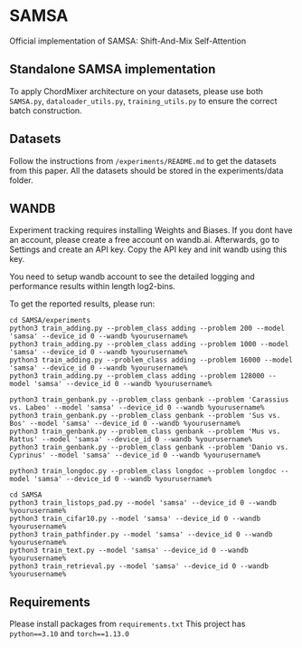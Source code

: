 # SAMSA
Official implementation of SAMSA: Shift-And-Mix Self-Attention

## Standalone SAMSA implementation

To apply ChordMixer architecture on your datasets, please use both `SAMSA.py`, `dataloader_utils.py`, `training_utils.py` to ensure the correct batch construction.

## Datasets

Follow the instructions from `/experiments/README.md` to get the datasets from this paper.
All the datasets should be stored in the experiments/data folder. 

## WANDB
Experiment tracking requires installing Weights and Biases. If you dont have an account, please create a free account on wandb.ai. Afterwards, go to Settings and create an API key. Copy the API key and init wandb using this key.

You need to setup wandb account to see the detailed logging and performance results within length log2-bins. 


To get the reported results, please run:

```
cd SAMSA/experiments
python3 train_adding.py --problem_class adding --problem 200 --model 'samsa' --device_id 0 --wandb %yourusername%
python3 train_adding.py --problem_class adding --problem 1000 --model 'samsa' --device_id 0 --wandb %yourusername%
python3 train_adding.py --problem_class adding --problem 16000 --model 'samsa' --device_id 0 --wandb %yourusername%
python3 train_adding.py --problem_class adding --problem 128000 --model 'samsa' --device_id 0 --wandb %yourusername%

python3 train_genbank.py --problem_class genbank --problem 'Carassius vs. Labeo' --model 'samsa' --device_id 0 --wandb %yourusername%
python3 train_genbank.py --problem_class genbank --problem 'Sus vs. Bos' --model 'samsa' --device_id 0 --wandb %yourusername%
python3 train_genbank.py --problem_class genbank --problem 'Mus vs. Rattus' --model 'samsa' --device_id 0 --wandb %yourusername%
python3 train_genbank.py --problem_class genbank --problem 'Danio vs. Cyprinus' --model 'samsa' --device_id 0 --wandb %yourusername%

python3 train_longdoc.py --problem_class longdoc --problem longdoc --model 'samsa' --device_id 0 --wandb %yourusername%

cd SAMSA
python3 train_listops_pad.py --model 'samsa' --device_id 0 --wandb %yourusername%
python3 train_cifar10.py --model 'samsa' --device_id 0 --wandb %yourusername%
python3 train_pathfinder.py --model 'samsa' --device_id 0 --wandb %yourusername%
python3 train_text.py --model 'samsa' --device_id 0 --wandb %yourusername%
python3 train_retrieval.py --model 'samsa' --device_id 0 --wandb %yourusername%

```

## Requirements 
Please install packages from `requirements.txt`
This project has `python==3.10` and `torch==1.13.0`